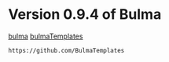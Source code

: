 # Version 0.9.4 of Bulma

[bulma](https://bulma.io/)
[bulmaTemplates](https://github.com/BulmaTemplates)

`https://github.com/BulmaTemplates`